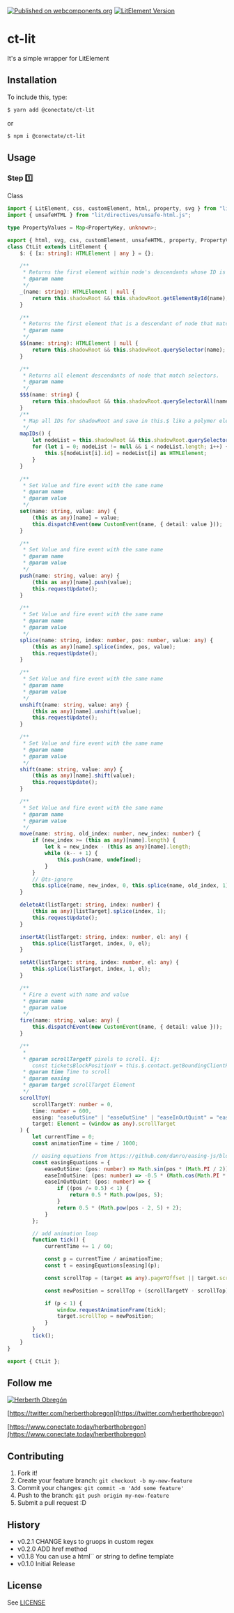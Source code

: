 [![Published on webcomponents.org](https://img.shields.io/badge/webcomponents.org-published-blue.svg)](https://github.com/conectate/ct-router)
[![LitElement Version](https://img.shields.io/badge/LitElement-v2.2.0-blue.svg)](https://www.polymer-project.org)

# ct-lit

It's a simple wrapper for LitElement

## Installation

To include this, type:

```sh
$ yarn add @conectate/ct-lit
```

or

```sh
$ npm i @conectate/ct-lit
```

## Usage

### Step 1️⃣

Class

```typescript
import { LitElement, css, customElement, html, property, svg } from "lit";
import { unsafeHTML } from "lit/directives/unsafe-html.js";

type PropertyValues = Map<PropertyKey, unknown>;

export { html, svg, css, customElement, unsafeHTML, property, PropertyValues };
class CtLit extends LitElement {
	$: { [x: string]: HTMLElement | any } = {};

	/**
	 * Returns the first element within node's descendants whose ID is elementId.
	 * @param name
	 */
	_(name: string): HTMLElement | null {
		return this.shadowRoot && this.shadowRoot.getElementById(name);
	}

	/**
	 * Returns the first element that is a descendant of node that matches selectors.
	 * @param name
	 */
	$$(name: string): HTMLElement | null {
		return this.shadowRoot && this.shadowRoot.querySelector(name);
	}

	/**
	 * Returns all element descendants of node that match selectors.
	 * @param name
	 */
	$$$(name: string) {
		return this.shadowRoot && this.shadowRoot.querySelectorAll(name);
	}
	/**
	 * Map all IDs for shadowRoot and save in this.$ like a polymer element
	 */
	mapIDs() {
		let nodeList = this.shadowRoot && this.shadowRoot.querySelectorAll("[id]");
		for (let i = 0; nodeList != null && i < nodeList.length; i++) {
			this.$[nodeList[i].id] = nodeList[i] as HTMLElement;
		}
	}

	/**
	 * Set Value and fire event with the same name
	 * @param name
	 * @param value
	 */
	set(name: string, value: any) {
		(this as any)[name] = value;
		this.dispatchEvent(new CustomEvent(name, { detail: value }));
	}

	/**
	 * Set Value and fire event with the same name
	 * @param name
	 * @param value
	 */
	push(name: string, value: any) {
		(this as any)[name].push(value);
		this.requestUpdate();
	}

	/**
	 * Set Value and fire event with the same name
	 * @param name
	 * @param value
	 */
	splice(name: string, index: number, pos: number, value: any) {
		(this as any)[name].splice(index, pos, value);
		this.requestUpdate();
	}

	/**
	 * Set Value and fire event with the same name
	 * @param name
	 * @param value
	 */
	unshift(name: string, value: any) {
		(this as any)[name].unshift(value);
		this.requestUpdate();
	}

	/**
	 * Set Value and fire event with the same name
	 * @param name
	 * @param value
	 */
	shift(name: string, value: any) {
		(this as any)[name].shift(value);
		this.requestUpdate();
	}

	/**
	 * Set Value and fire event with the same name
	 * @param name
	 * @param value
	 */
	move(name: string, old_index: number, new_index: number) {
		if (new_index >= (this as any)[name].length) {
			let k = new_index - (this as any)[name].length;
			while (k-- + 1) {
				this.push(name, undefined);
			}
		}
		// @ts-ignore
		this.splice(name, new_index, 0, this.splice(name, old_index, 1)[0]);
	}

	deleteAt(listTarget: string, index: number) {
		(this as any)[listTarget].splice(index, 1);
		this.requestUpdate();
	}

	insertAt(listTarget: string, index: number, el: any) {
		this.splice(listTarget, index, 0, el);
	}

	setAt(listTarget: string, index: number, el: any) {
		this.splice(listTarget, index, 1, el);
	}

	/**
	 * Fire a event with name and value
	 * @param name
	 * @param value
	 */
	fire(name: string, value: any) {
		this.dispatchEvent(new CustomEvent(name, { detail: value }));
	}

	/**
     *
     * @param scrollTargetY pixels to scroll. Ej:
        const ticketsBlockPositionY = this.$.contact.getBoundingClientRect().top + window.scrollTarget.scrollTop;
     * @param time Time to scroll
     * @param easing
     * @param target scrollTarget Element
     */
	scrollToY(
		scrollTargetY: number = 0,
		time: number = 600,
		easing: "easeOutSine" | "easeOutSine" | "easeInOutQuint" = "easeOutSine",
		target: Element = (window as any).scrollTarget
	) {
		let currentTime = 0;
		const animationTime = time / 1000;

		// easing equations from https://github.com/danro/easing-js/blob/master/easing.js
		const easingEquations = {
			easeOutSine: (pos: number) => Math.sin(pos * (Math.PI / 2)),
			easeInOutSine: (pos: number) => -0.5 * (Math.cos(Math.PI * pos) - 1),
			easeInOutQuint: (pos: number) => {
				if ((pos /= 0.5) < 1) {
					return 0.5 * Math.pow(pos, 5);
				}
				return 0.5 * (Math.pow(pos - 2, 5) + 2);
			}
		};

		// add animation loop
		function tick() {
			currentTime += 1 / 60;

			const p = currentTime / animationTime;
			const t = easingEquations[easing](p);

			const scrollTop = (target as any).pageYOffset || target.scrollTop || 0;

			const newPosition = scrollTop + (scrollTargetY - scrollTop) * t;

			if (p < 1) {
				window.requestAnimationFrame(tick);
				target.scrollTop = newPosition;
			}
		}
		tick();
	}
}

export { CtLit };
```

## Follow me

[![Herberth Obregón](https://user-images.githubusercontent.com/6503845/74269077-8bc2e100-4cce-11ea-8a6f-1ba34b8b5cf2.jpg)](https://twitter.com/herberthobregon)

[https://twitter.com/herberthobregon](https://twitter.com/herberthobregon)

[https://www.conectate.today/herberthobregon](https://www.conectate.today/herberthobregon)

## Contributing

1. Fork it!
2. Create your feature branch: `git checkout -b my-new-feature`
3. Commit your changes: `git commit -m 'Add some feature'`
4. Push to the branch: `git push origin my-new-feature`
5. Submit a pull request :D

## History

-   v0.2.1 CHANGE keys to gruops in custom regex
-   v0.2.0 ADD href method
-   v0.1.8 You can use a html`` or string to define template
-   v0.1.0 Initial Release

## License

See [LICENSE](/LICENSE)
